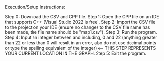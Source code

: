 Execution/Setup Instructions:

Step 0: Download the CSV and CPP file.
Step 1: Open the CPP file on an IDE that supports C++ (Visual Studio 2022 is free).
Step 2: Import the CSV file to the project on your IDE (ensure no changes to the CSV file name has been made, the file name should be "map1.csv").
Step 3: Run the program.
Step 4: Input an integer between and including, 0 and 22 (anything greater than 22 or less than 0 will result in an error, also do not use decimal points or type the spelling equivalent of the integer) <-- THIS STEP REPRESENTS YOUR CURRENT LOCATION IN THE GRAPH.
Step 5: Exit the program.
